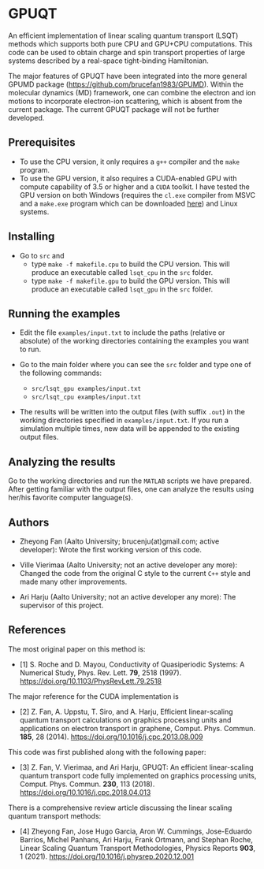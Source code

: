 # GPUQT

An efficient implementation of linear scaling quantum transport (LSQT) methods which supports both pure CPU and GPU+CPU computations. This code can be used to obtain charge and spin transport properties of large systems described by a real-space tight-binding Hamiltonian.

The major features of GPUQT have been integrated into the more general GPUMD package (https://github.com/brucefan1983/GPUMD). Within the molecular dynamics (MD) framework, one can combine the electron and ion motions to incorporate electron-ion scattering, which is absent from the current package. The current GPUQT package will not be further developed.

## Prerequisites

* To use the CPU version, it only requires a `g++` compiler and the `make` program.
* To use the GPU version, it also requires a CUDA-enabled GPU with compute capability of 3.5 or higher and a `CUDA` toolkit. I have tested the GPU version on both Windows (requires the `cl.exe` compiler from MSVC and a `make.exe` program which can be downloaded [here](http://www.equation.com/servlet/equation.cmd?fa=make)) and Linux systems. 

## Installing

* Go to `src` and 
    * type `make -f makefile.cpu` to build the CPU version. This will produce an executable called `lsqt_cpu` in the `src` folder.
    * type `make -f makefile.gpu` to build the GPU version. This will produce an executable called `lsqt_gpu` in the `src` folder.

## Running the examples

* Edit the file `examples/input.txt` to include the paths (relative or absolute) of the working directories containing the examples you want to run.

* Go to the main folder where you can see the `src` folder and type one of the following commands:
    * `src/lsqt_gpu examples/input.txt`
    * `src/lsqt_cpu examples/input.txt`
    
* The results will be written into the output files (with suffix `.out`) in the working directories specified in `examples/input.txt`. If you run a simulation multiple times, new data will be appended to the existing output files.

## Analyzing the results

Go to the working directories and run the `MATLAB` scripts we have prepared. After getting familiar with the output files, one can analyze the results using her/his favorite computer language(s). 


## Authors

* Zheyong Fan (Aalto University; brucenju(at)gmail.com; active developer): Wrote the first working version of this code.

* Ville Vierimaa (Aalto University; not an active developer any more): Changed the code from the original C style to the current `C++` style and made many other improvements. 

* Ari Harju (Aalto University; not an active developer any more): The supervisor of this project.

## References

The most original paper on this method is:
* [1] S. Roche and D. Mayou, Conductivity of Quasiperiodic Systems: A Numerical Study, Phys. Rev. Lett. **79**, 2518 (1997). https://doi.org/10.1103/PhysRevLett.79.2518 

The major reference for the CUDA implementation is 
* [2] Z. Fan, A. Uppstu, T. Siro, and A. Harju, Efficient linear-scaling quantum transport calculations on graphics processing units and applications on electron transport in graphene, Comput. Phys. Commun. **185**, 28 (2014). https://doi.org/10.1016/j.cpc.2013.08.009

This code was first published along with the following paper:
* [3] Z. Fan, V. Vierimaa, and Ari Harju, GPUQT: An efficient linear-scaling quantum transport code fully implemented on graphics processing units, Comput. Phys. Commun. **230**, 113 (2018). https://doi.org/10.1016/j.cpc.2018.04.013

There is a comprehensive review article discussing the linear scaling quantum transport methods:
* [4] Zheyong Fan, Jose Hugo Garcia, Aron W. Cummings, Jose-Eduardo Barrios, Michel Panhans, Ari Harju, Frank Ortmann, and Stephan Roche, Linear Scaling Quantum Transport Methodologies, Physics Reports **903**, 1 (2021). https://doi.org/10.1016/j.physrep.2020.12.001


